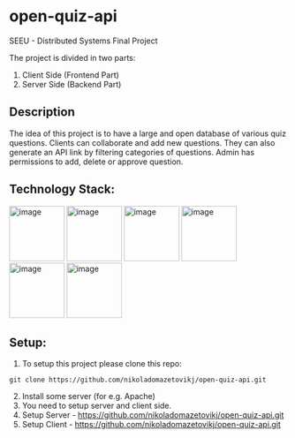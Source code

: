 # open-quiz-api

SEEU - Distributed Systems Final Project

The project is divided in two parts: 
1. Client Side (Frontend Part)
2. Server Side (Backend Part)

## Description

The idea of this project is to have a large and open database of various quiz questions. Clients can collaborate and add new questions.
They can also generate an API link by filtering categories of questions. 
Admin has permissions to add, delete or approve question.

## Technology Stack:

<img src="https://github.com/nikoladomazetovikj/open-quiz-api/assets/58082595/43dc3e62-0d02-4f8c-b8b5-a2afae90e6bc" alt="image" width="100" height="100">
<img src="https://github.com/nikoladomazetovikj/open-quiz-api/assets/58082595/f4417cf1-f0eb-44d1-bc33-67f879248ee5" alt="image" style="width: 100px; height: 100px;">
<img src="https://github.com/nikoladomazetovikj/open-quiz-api/assets/58082595/fc223ec9-76ec-4f79-bd24-9d20abc5ae00" alt="image" style="width: 100px; height: 100px;">
<img src="https://github.com/nikoladomazetovikj/open-quiz-api/assets/58082595/45bbee44-7f03-4cc6-8afb-ff8fa55fb9bb" alt="image" style="width: 100px; height: 100px;">
<img src="https://github.com/nikoladomazetovikj/open-quiz-api/assets/58082595/f2580708-228f-4e38-b1fc-8e34042e7b24" alt="image" style="width: 100px; height: 100px;">
<img src="https://github.com/nikoladomazetovikj/open-quiz-api/assets/58082595/37787e2f-08f3-4f1c-b48c-d86519df6e1a" alt="image" style="width: 100px; height: 100px;">


## Setup:
 1. To setup this project please clone this repo:
 ```
 git clone https://github.com/nikoladomazetovikj/open-quiz-api.git
 ```
 2. Install some server (for e.g. Apache)
 3. You need to setup server and client side. 
 4. Setup Server - https://github.com/nikoladomazetovikj/open-quiz-api.git
 5. Setup Client -  https://github.com/nikoladomazetovikj/open-quiz-api.git


